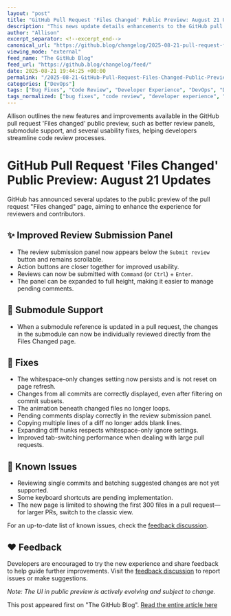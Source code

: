 ```yaml
---
layout: "post"
title: "GitHub Pull Request 'Files Changed' Public Preview: August 21 Updates"
description: "This news update details enhancements to the GitHub pull request 'Files changed' page, including user interface improvements, expanded submodule support, a summary of key fixes, and ongoing known issues in the public preview phase. It highlights improved review workflows, usability refinements, and how feedback is shaping the direction of future development."
author: "Allison"
excerpt_separator: <!--excerpt_end-->
canonical_url: "https://github.blog/changelog/2025-08-21-pull-request-files-changed-public-preview-experience-august-21-updates"
viewing_mode: "external"
feed_name: "The GitHub Blog"
feed_url: "https://github.blog/changelog/feed/"
date: 2025-08-21 19:44:25 +00:00
permalink: "/2025-08-21-GitHub-Pull-Request-Files-Changed-Public-Preview-August-21-Updates.html"
categories: ["DevOps"]
tags: ["Bug Fixes", "Code Review", "Developer Experience", "DevOps", "DevOps Tools", "GitHub", "News", "Public Preview", "Pull Requests", "Review Submission", "Software Development", "Submodule Support", "UI Improvements", "Version Control", "Workflow"]
tags_normalized: ["bug fixes", "code review", "developer experience", "devops", "devops tools", "github", "news", "public preview", "pull requests", "review submission", "software development", "submodule support", "ui improvements", "version control", "workflow"]
---
```


Allison outlines the new features and improvements available in the GitHub pull request 'Files changed' public preview, such as better review panels, submodule support, and several usability fixes, helping developers streamline code review processes.<!--excerpt_end-->

# GitHub Pull Request 'Files Changed' Public Preview: August 21 Updates

GitHub has announced several updates to the public preview of the pull request "Files changed" page, aiming to enhance the experience for reviewers and contributors.

## ✨ Improved Review Submission Panel

- The review submission panel now appears below the `Submit review` button and remains scrollable.
- Action buttons are closer together for improved usability.
- Reviews can now be submitted with `Command` (or `Ctrl`) + `Enter`.
- The panel can be expanded to full height, making it easier to manage pending comments.

## 🔗 Submodule Support

- When a submodule reference is updated in a pull request, the changes in the submodule can now be individually reviewed directly from the Files Changed page.

## 🔧 Fixes

- The whitespace-only changes setting now persists and is not reset on page refresh.
- Changes from all commits are correctly displayed, even after filtering on commit subsets.
- The animation beneath changed files no longer loops.
- Pending comments display correctly in the review submission panel.
- Copying multiple lines of a diff no longer adds blank lines.
- Expanding diff hunks respects whitespace-only ignore settings.
- Improved tab-switching performance when dealing with large pull requests.

## 🚧 Known Issues

- Reviewing single commits and batching suggested changes are not yet supported.
- Some keyboard shortcuts are pending implementation.
- The new page is limited to showing the first 300 files in a pull request—for larger PRs, switch to the classic view.

For an up-to-date list of known issues, check the [feedback discussion](https://gh.io/new-files-changed-feedback).

## ❤️ Feedback

Developers are encouraged to try the new experience and share feedback to help guide further improvements. Visit the [feedback discussion](https://gh.io/new-files-changed-feedback) to report issues or make suggestions.

*Note: The UI in public preview is actively evolving and subject to change.*

This post appeared first on "The GitHub Blog". [Read the entire article here](https://github.blog/changelog/2025-08-21-pull-request-files-changed-public-preview-experience-august-21-updates)
